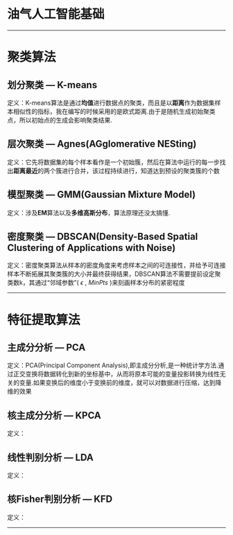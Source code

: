 # 油气人工智能基础<br />
---
# 聚类算法<br />
## 划分聚类 — K-means<br />
定义：K-means算法是通过**均值**进行数据点的聚类，而且是以**距离**作为数据集样本相似性的指标，我在编写的时候采用的是欧式距离.由于是随机生成初始聚类点，所以初始点的生成会影响聚类结果.<br />
## 层次聚类 — Agnes(AGglomerative NESting)<br />
定义：它先将数据集的每个样本看作是一个初始簇，然后在算法中运行的每一步找出**距离最近**的两个簇进行合并，该过程持续进行，知道达到预设的聚类簇的个数<br />
## 模型聚类 — GMM(Gaussian Mixture Model)<br />
定义：涉及**EM**算法以及**多维高斯分布**，算法原理还没太搞懂.<br />
## 密度聚类 — DBSCAN(Density-Based Spatial Clustering of Applications with Noise)<br />
定义：密度聚类算法从样本的密度角度来考虑样本之间的可连接性，并给予可连接样本不断拓展其聚类簇的大小并最终获得结果，DBSCAN算法不需要提前设定聚类数k，其通过“邻域参数”( $\epsilon$ , $MinPts$ )来刻画样本分布的紧密程度<br />

---
# 特征提取算法<br />
## 主成分分析 — PCA<br />
定义：PCA(Principal Component Analysis),即主成分分析,是一种统计学方法.通过正交变换将数据转化到新的坐标基中，从而将原本可能的变量投影转换为线性无关的变量.如果变换后的维度小于变换前的维度，就可以对数据进行压缩，达到降维的效果<br />
## 核主成分分析 — KPCA<br />
定义：<br />
## 线性判别分析 — LDA<br />
定义：<br />
## 核Fisher判别分析 — KFD<br />
定义：<br />

---
